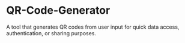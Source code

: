 # QR-Code-Generator
A tool that generates QR codes from user input for quick data access, authentication, or sharing purposes.
